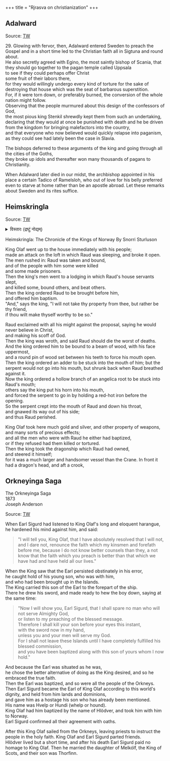 +++
title = "Rjrasva on christianization"
+++

## Adalward

Source: [TW](https://www.google.com/books/edition/The_Viking_Age/oBK_DwAAQBAJ?hl=en&gbpv=1&dq=glowing+with+fervor,+then,+adalward+entered+sweden&pg=PA403&printsec=frontcover)

29\. Glowing with fervor, then, Adalward entered Sweden to preach the Gospel and in a short time led to the Christian faith all in Sigtuna and round about.   
He also secretly agreed with Egino, the most saintly bishop of Scania, that they should go together to the pagan temple called Uppsala  
to see if they could perhaps offer Christ  
some fruit of their labors there,  
for they would willingly undergo every kind of torture for the sake of destroying that house which was the seat of barbarous superstition.  
For, if it were torn down, or preferably burned, the conversion of the whole nation might follow.  
Observing that the people murmured about this design of the confessors of God,  
the most pious king Stenkil shrewdly kept them from such an undertaking,  
declaring that they would at once be punished with death and he be driven from the kingdom for bringing malefactors into the country,  
and that everyone who now believed would quickly relapse into paganism,  
as they could see had lately been the case in Slavia.  

The bishops deferred to these arguments of the king and going through all the cities of the Goths,  
they broke up idols and thereafter won many thousands of pagans to Christianity.  

When Adalward later died in our midst, the archbishop appointed in his place a certain Tadico of Ramelsloh, who out of love for his belly preferred even to starve at home rather than be an apostle abroad. Let these remarks about Sweden and its rites suffice.

## Heimskringla
Source: [TW](https://t.co/0I4KGoAx8N)

<details><summary>विस्तारः (द्रष्टुं नोद्यम्)</summary>

Of course snake gnawing its way out can't have been real but the gist of events is clear
</details>


Heimskringla: The Chronicle of the Kings of Norway
By Snorri Sturluson

King Olaf went up to the house immediately with his people;  
made an attack on the loft in which Raud was sleeping, and broke it open.  
The men rushed in: Raud was taken and bound,  
and of the people with him some were killed  
and some made prisoners.  
Then the king's men went to a lodging in which Raud's house servants slept,  
and killed some, bound others, and beat others.  
Then the king ordered Raud to be brought before him,  
and offered him baptism.  
"And," says the king, "I will not take thy property from thee, but rather be thy friend,  
if thou wilt make thyself worthy to be so."  

Raud exclaimed with all his might against the proposal, saying he would never believe in Christ,  
and making his scoff of God.  
Then the king was wroth, and said Raud should die the worst of deaths.  
And the king ordered him to be bound to a beam of wood, with his face uppermost,  
and a round pin of wood set between his teeth to force his mouth open.  
Then the king ordered an adder to be stuck into the mouth of him; but the serpent would not go into his mouth, but shrunk back when Raud breathed against it.  
Now the king ordered a hollow branch of an angelica root to be stuck into Raud's mouth;  
others say the king put his horn into his mouth,  
and forced the serpent to go in by holding a red-hot iron before the opening.  
So the serpent crept into the mouth of Raud and down his throat,  
and gnawed its way out of his side;  
and thus Raud perished.  

King Olaf took here much gold and silver, and other property of weapons, and many sorts of precious effects;  
and all the men who were with Raud he either had baptized,  
or if they refused had them killed or tortured.  
Then the king took the dragonship which Raud had owned,  
and steered it himself;  
for it was a much larger and handsomer vessel than the Crane. In front it had a dragon's head, and aft a crook,

## Orkneyinga Saga
The Orkneyinga Saga  
1873  
Joseph Anderson

Source: [TW](https://www.google.com/books/edition/The_Orkneyinga_Saga/QHIJAAAAQAAJ?hl=en&gbpv=1&dq=orkneyinga&printsec=frontcover)

When Earl Sigurd had listened to King Olaf's long and eloquent harangue,  
he hardened his mind against him, and said:  

> "I will tell you, King Olaf, that I have absolutely resolved that I will not, and I dare not, renounce the faith which my kinsmen and forefath before me, because I do not know better counsels than they, a not know that the faith which you preach is better than that which we have had and have held all our lives."

When the King saw that the Earl persisted obstinately in his error,  
he caught hold of his young son, who was with him,  
and who had been brought up in the Islands.  
The King carried this son of the Earl to the forepart of the ship.  
There he drew his sword, and made ready to hew the boy down, saying at the same time: 

> "Now I will show you, Earl Sigurd, that I shall spare no man who will not serve Almighty God,  
> or listen to my preaching of the blessed message.  
> Therefore I shall kill your son before your eyes this instant,  
> with the sword now in my hand,  
> unless you and your men will serve my God.  
> For I shall not leave these Islands until I have completely fulfilled his blessed commission,  
> and you have been baptized along with this son of yours whom I now hold."

And because the Earl was situated as he was,  
he chose the better alternative of doing as the King desired, and so he embraced the true faith.  
Then the Earl was baptized, and so were all the people of the Orkneys.  
Then Earl Sigurd became the Earl of King Olaf according to this world's dignity, and held from him lands and dominions,  
and gave him as a hostage his son who has already been mentioned.  
His name was Hvelp or Hundi (whelp or hound).  
King Olaf had him baptized by the name of Hlödver, and took him with him to Norway.  
Earl Sigurd confirmed all their agreement with oaths.  

After this King Olaf sailed from the Orkneys, leaving priests to instruct the people in the holy faith. King Olaf and Earl Sigurd parted friends.  
Hlödver lived but a short time, and after his death Earl Sigurd paid no homage to King Olaf. Then he married the daughter of Melkólf, the King of Scots, and their son was Thorfinn.